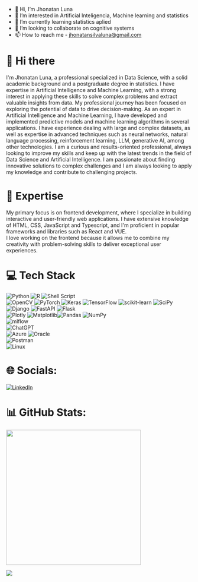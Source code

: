 - 👋 Hi, I’m Jhonatan Luna
- 👀 I’m interested in Artificial Inteligencia, Machine learning and statistics
- 🌱 I’m currently learning statistics aplied
- 💞️ I’m looking to collaborate on cognitive systems
- 📫 How to reach me - jhonatansilvaluna@gmail.com


# 👋 Hi there

I'm Jhonatan Luna, a professional specialized in Data Science, with a solid academic background and a postgraduate degree in statistics. I have expertise in Artificial Intelligence and Machine Learning, with a strong interest in applying these skills to solve complex problems and extract valuable insights from data.
My professional journey has been focused on exploring the potential of data to drive decision-making.
As an expert in Artificial Intelligence and Machine Learning, I have developed and implemented predictive models and machine learning algorithms in several applications. I have experience dealing with large and complex datasets, as well as expertise in advanced techniques such as neural networks, natural language processing, reinforcement learning, LLM, generative AI, among other technologies.
I am a curious and results-oriented professional, always looking to improve my skills and keep up with the latest trends in the field of Data Science and Artificial Intelligence. I am passionate about finding innovative solutions to complex challenges and I am always looking to apply my knowledge and contribute to challenging projects.


# 🚀 Expertise

My primary focus is on frontend development, where I specialize in building interactive and user-friendly web applications. I have extensive knowledge of HTML, CSS, JavaScript and Typescript, and I'm proficient in popular frameworks and libraries such as React and VUE. </br> 
I love working on the frontend because it allows me to combine my creativity with problem-solving skills to deliver exceptional user experiences.

# 💻 Tech Stack

![Python](https://img.shields.io/badge/python-3670A0?style=for-the-badge&logo=python&logoColor=ffdd54) ![R](https://img.shields.io/badge/r-%23276DC3.svg?style=for-the-badge&logo=r&logoColor=white) ![Shell Script](https://img.shields.io/badge/shell_script-%23121011.svg?style=for-the-badge&logo=gnu-bash&logoColor=white) <br>
![OpenCV](https://img.shields.io/badge/opencv-%23white.svg?style=for-the-badge&logo=opencv&logoColor=white) ![PyTorch](https://img.shields.io/badge/PyTorch-%23EE4C2C.svg?style=for-the-badge&logo=PyTorch&logoColor=white) ![Keras](https://img.shields.io/badge/Keras-%23D00000.svg?style=for-the-badge&logo=Keras&logoColor=white) ![TensorFlow](https://img.shields.io/badge/TensorFlow-%23FF6F00.svg?style=for-the-badge&logo=TensorFlow&logoColor=white) ![scikit-learn](https://img.shields.io/badge/scikit--learn-%23F7931E.svg?style=for-the-badge&logo=scikit-learn&logoColor=white) ![SciPy](https://img.shields.io/badge/SciPy-%230C55A5.svg?style=for-the-badge&logo=scipy&logoColor=%white) <br>
![Django](https://img.shields.io/badge/django-%23092E20.svg?style=for-the-badge&logo=django&logoColor=white) ![FastAPI](https://img.shields.io/badge/FastAPI-005571?style=for-the-badge&logo=fastapi) ![Flask](https://img.shields.io/badge/flask-%23000.svg?style=for-the-badge&logo=flask&logoColor=white) <br>
![Plotly](https://img.shields.io/badge/Plotly-%233F4F75.svg?style=for-the-badge&logo=plotly&logoColor=white) ![Matplotlib](https://img.shields.io/badge/Matplotlib-%23ffffff.svg?style=for-the-badge&logo=Matplotlib&logoColor=black)![Pandas](https://img.shields.io/badge/pandas-%23150458.svg?style=for-the-badge&logo=pandas&logoColor=white) ![NumPy](https://img.shields.io/badge/numpy-%23013243.svg?style=for-the-badge&logo=numpy&logoColor=white) <br>
![mlflow](https://img.shields.io/badge/mlflow-%23d9ead3.svg?style=for-the-badge&logo=numpy&logoColor=blue)<br> 
![ChatGPT](https://img.shields.io/badge/chatGPT-74aa9c?style=for-the-badge&logo=openai&logoColor=white) <br>
![Azure](https://img.shields.io/badge/azure-%230072C6.svg?style=for-the-badge&logo=microsoftazure&logoColor=white) ![Oracle](https://img.shields.io/badge/Oracle-F80000?style=for-the-badge&logo=oracle&logoColor=white)<br>
![Postman](https://img.shields.io/badge/Postman-FF6C37?style=for-the-badge&logo=postman&logoColor=white) <br>
![Linux](https://img.shields.io/badge/Linux-FCC624?style=for-the-badge&logo=linux&logoColor=black)<br>

# 🌐 Socials:
[![LinkedIn](https://img.shields.io/badge/LinkedIn-%230077B5.svg?logo=linkedin&logoColor=white)](https://www.linkedin.com/in/jhonatanluna/)

# 📊 GitHub Stats:
<img src="https://github-readme-stats-wheat-two-53.vercel.app/api?username=jhowluna&theme=neon&hide_border=false&include_all_commits=false&count_private=false"  width="364px" />                    

![](https://github-readme-stats-wheat-two-53.vercel.app/api/top-langs/?username=jhowluna&theme=neon&hide_border=false&include_all_commits=false&count_private=false&layout=compact)
